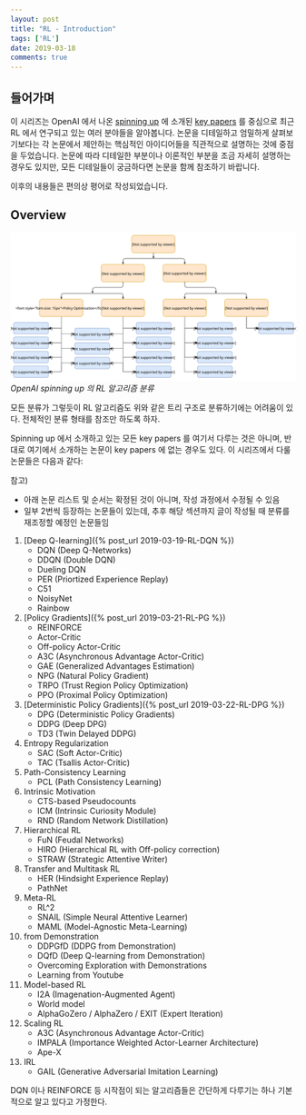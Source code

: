 ```yaml
---
layout: post
title: "RL - Introduction"
tags: ['RL']
date: 2019-03-18
comments: true
---
```


## 들어가며

이 시리즈는 OpenAI 에서 나온 [spinning up](https://spinningup.openai.com) 에 소개된 [key papers](https://spinningup.openai.com/en/latest/spinningup/keypapers.html) 를 중심으로 최근 RL 에서 연구되고 있는 여러 분야들을 알아봅니다. 논문을 디테일하고 엄밀하게 살펴보기보다는 각 논문에서 제안하는 핵심적인 아이디어들을 직관적으로 설명하는 것에 중점을 두었습니다. 논문에 따라 디테일한 부분이나 이론적인 부분을 조금 자세히 설명하는 경우도 있지만, 모든 디테일들이 궁금하다면 논문을 함께 참조하기 바랍니다.

이후의 내용들은 편의상 평어로 작성되었습니다.

## Overview

![taxonomy](/assets/rl/intro-rl-algo-taxonomy.svg)
*OpenAI spinning up 의 RL 알고리즘 분류*

모든 분류가 그렇듯이 RL 알고리즘도 위와 같은 트리 구조로 분류하기에는 어려움이 있다. 전체적인 분류 형태를 참조만 하도록 하자.

Spinning up 에서 소개하고 있는 모든 key papers 를 여기서 다루는 것은 아니며, 반대로 여기에서 소개하는 논문이 key papers 에 없는 경우도 있다. 이 시리즈에서 다룰 논문들은 다음과 같다:

참고)

- 아래 논문 리스트 및 순서는 확정된 것이 아니며, 작성 과정에서 수정될 수 있음
- 일부 2번씩 등장하는 논문들이 있는데, 추후 해당 섹션까지 글이 작성될 때 분류를 재조정할 예정인 논문들임

1. [Deep Q-learning]({% post_url 2019-03-19-RL-DQN %})
    - DQN (Deep Q-Networks)
    - DDQN (Double DQN)
    - Dueling DQN
    - PER (Priortized Experience Replay)
    - C51
    - NoisyNet
    - Rainbow
1. [Policy Gradients]({% post_url 2019-03-21-RL-PG %})
    - REINFORCE
    - Actor-Critic
    - Off-policy Actor-Critic
    - A3C (Asynchronous Advantage Actor-Critic)
    - GAE (Generalized Advantages Estimation)
    - NPG (Natural Policy Gradient)
    - TRPO (Trust Region Policy Optimization)
    - PPO (Proximal Policy Optimization)
1. [Deterministic Policy Gradients]({% post_url 2019-03-22-RL-DPG %})
    - DPG (Deterministic Policy Gradients)
    - DDPG (Deep DPG)
    - TD3 (Twin Delayed DDPG)
1. Entropy Regularization
    - SAC (Soft Actor-Critic)
    - TAC (Tsallis Actor-Critic)
1. Path-Consistency Learning
    - PCL (Path Consistency Learning)
1. Intrinsic Motivation
    - CTS-based Pseudocounts
    - ICM (Intrinsic Curiosity Module)
    - RND (Random Network Distillation)
1. Hierarchical RL
    - FuN (Feudal Networks)
    - HIRO (Hierarchical RL with Off-policy correction)
    - STRAW (Strategic Attentive Writer)
1. Transfer and Multitask RL
    <!-- - UVFA (Universal Value Function Approximator) -->
    - HER (Hindsight Experience Replay)
    - PathNet
1. Meta-RL
    - RL^2
    - SNAIL (Simple Neural Attentive Learner)
    - MAML (Model-Agnostic Meta-Learning)
1. from Demonstration
    - DDPGfD (DDPG from Demonstration)
    - DQfD (Deep Q-learning from Demonstration)
    - Overcoming Exploration with Demonstrations
    - Learning from Youtube
1. Model-based RL
    - I2A (Imagenation-Augmented Agent)
    - World model
    - AlphaGoZero / AlphaZero / EXIT (Expert Iteration)
1. Scaling RL
    - A3C (Asynchronous Advantage Actor-Critic)
    - IMPALA (Importance Weighted Actor-Learner Architecture)
    - Ape-X
1. IRL
    - GAIL (Generative Adversarial Imitation Learning)

DQN 이나 REINFORCE 등 시작점이 되는 알고리즘들은 간단하게 다루기는 하나 기본적으로 알고 있다고 가정한다.

<!-- Not covered here:

1. Memory
2. Safety
3. Reproducibility, Analysis, and Critique -->
